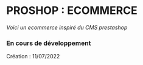 # PROSHOP : ECOMMERCE

_Voici un ecommerce inspiré du CMS prestashop_

### En cours de développement

Création : 11/07/2022